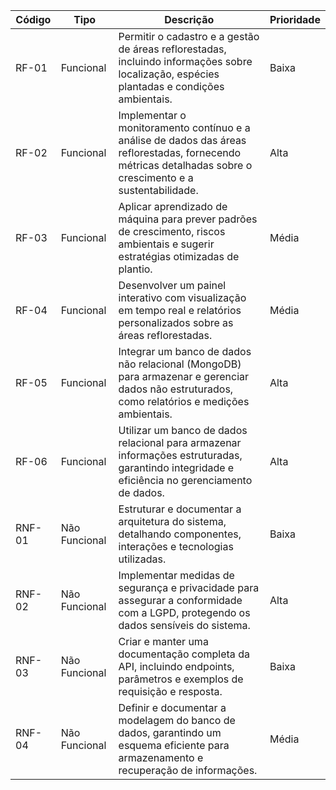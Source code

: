 | Código  | Tipo           | Descrição                                                                                                        | Prioridade |
|---------|--------------|------------------------------------------------------------------------------------------------------------------|------------|
| RF-01   | Funcional    | Permitir o cadastro e a gestão de áreas reflorestadas, incluindo informações sobre localização, espécies plantadas e condições ambientais. | Baixa |
| RF-02   | Funcional    | Implementar o monitoramento contínuo e a análise de dados das áreas reflorestadas, fornecendo métricas detalhadas sobre o crescimento e a sustentabilidade. | Alta |
| RF-03   | Funcional    | Aplicar aprendizado de máquina para prever padrões de crescimento, riscos ambientais e sugerir estratégias otimizadas de plantio. | Média |
| RF-04   | Funcional    | Desenvolver um painel interativo com visualização em tempo real e relatórios personalizados sobre as áreas reflorestadas. | Média |
| RF-05   | Funcional    | Integrar um banco de dados não relacional (MongoDB) para armazenar e gerenciar dados não estruturados, como relatórios e medições ambientais. | Alta |
| RF-06   | Funcional    | Utilizar um banco de dados relacional para armazenar informações estruturadas, garantindo integridade e eficiência no gerenciamento de dados. | Alta |
| RNF-01  | Não Funcional | Estruturar e documentar a arquitetura do sistema, detalhando componentes, interações e tecnologias utilizadas. | Baixa |
| RNF-02  | Não Funcional | Implementar medidas de segurança e privacidade para assegurar a conformidade com a LGPD, protegendo os dados sensíveis do sistema. | Alta |
| RNF-03  | Não Funcional | Criar e manter uma documentação completa da API, incluindo endpoints, parâmetros e exemplos de requisição e resposta. | Baixa |
| RNF-04  | Não Funcional | Definir e documentar a modelagem do banco de dados, garantindo um esquema eficiente para armazenamento e recuperação de informações. | Média |
